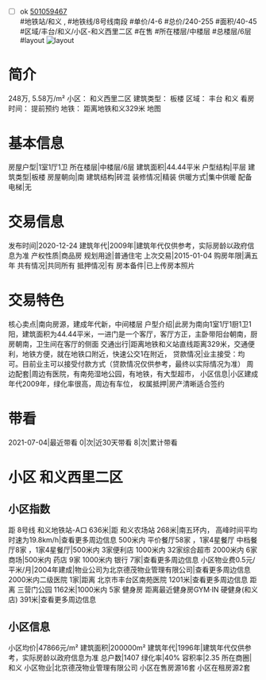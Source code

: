 - [ ] ok [501059467](https://bj.5i5j.com/ershoufang/501059467.html)  
 #地铁站/和义 ,  #地铁线/8号线南段
#单价/4-6 #总价/240-255 #面积/40-45   #区域/丰台/和义/小区-和义西里二区 #在售 #所在楼层/中楼层 #总楼层/6层 #layout 
![layout](http://image2a.5i5j.com/scm/HOUSE_CUSTOMER/68c27be1356b4420bbc458db8041bc8e.jpg_P5.jpg) 
# 简介 
 248万,  5.58万/m² 
小区： 和义西里二区
建筑类型： 板楼
区域： 丰台 和义
看房时间： 提前预约
地铁： 距离地铁和义329米 地图
# 基本信息 
 房屋户型|1室1厅1卫
所在楼层|中楼层/6层
建筑面积|44.44平米
户型结构|平层
建筑类型|板楼
房屋朝向|南
建筑结构|砖混
装修情况|精装
供暖方式|集中供暖
配备电梯|无
# 交易信息 
 发布时间|2020-12-24
建筑年代|2009年|建筑年代仅供参考，实际房龄以政府信息为准
产权性质|商品房
规划用途|普通住宅
上次交易|2015-01-04
购房年限|满五年
共有情况|共同所有
抵押情况|有
房本备件|已上传房本照片
# 交易特色 
 核心卖点|南向房源，建成年代新，中间楼层
户型介绍|此房为南向1室1厅1厨1卫1阳，建筑面积为44.44平米，一进门是一个客厅，客厅方正，主卧带阳台朝南，厨房朝南，卫生间在客厅的侧面
交通出行|距离地铁和义站直线距离329米，交通便利，地铁方便，就在地铁口附近，快速公交1在附近，
贷款情况|业主接受：均可。目前业主可以接受付款方式（贷款情况仅供参考，最终以实际情况为准）
周边配套|周边有医院，有南苑湿地公园，有地铁，有大型超市，
小区信息|小区建成年代2009年，绿化率很高，周边有车位，
权属抵押|房产清晰适合签约
# 带看 
 2021-07-04|最近带看	 0|次|近30天带看	 8|次|累计带看
# 小区 和义西里二区
## 小区指数 
 距 8号线 和义地铁站-A口 636米|距 和义农场站 268米|南五环内， 高峰时间平均时速为19.8km/h|查看更多周边信息
500米内 平价餐厅58家 ，1家4星餐厅
中档餐厅8家 ，1家4星餐厅|500米内 3家便利店
1000米内 32家综合超市
2000米内 6家商场|500米内 药店 9家
1000米内 银行 7家|查看更多周边信息
小区物业费0.5元/平米/月|2004年建成|物业公司为北京德茂物业管理有限公司|查看更多周边信息
2000米内二级医院 1家|距离 北京市丰台区南苑医院  1201米|查看更多周边信息
距离 三营门公园 1162米|1000米内 5家 健身房
距离最近健身房GYM·IN 硬健身(和义店) 391米|查看更多周边信息
## 小区信息 
 小区均价|47866元/m²
建筑面积|200000m²
建筑年代|1996年|建筑年代仅供参考，实际房龄以政府信息为准
总户数|1407
绿化率|40%
容积率|2.35
所在商圈|和义
小区物业|北京德茂物业管理有限公司
小区在售房源16套
小区在租房源2套
